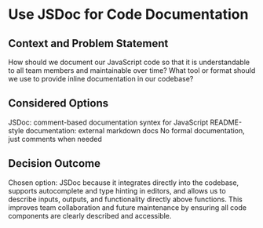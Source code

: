 # Use JSDoc for Code Documentation

## Context and Problem Statement
How should we document our JavaScript code so that it is understandable to all team members and maintainable over time?
What tool or format should we use to provide inline documentation in our codebase?

## Considered Options
JSDoc: comment-based documentation syntex for JavaScript
README-style documentation: external markdown docs
No formal documentation, just comments when needed

## Decision Outcome
Chosen option: JSDoc because it integrates directly into the codebase, supports autocomplete and type hinting in editors, and allows us to describe inputs, outputs, and functionality directly above functions. This improves team collaboration and future maintenance by ensuring all code components are clearly described and accessible.